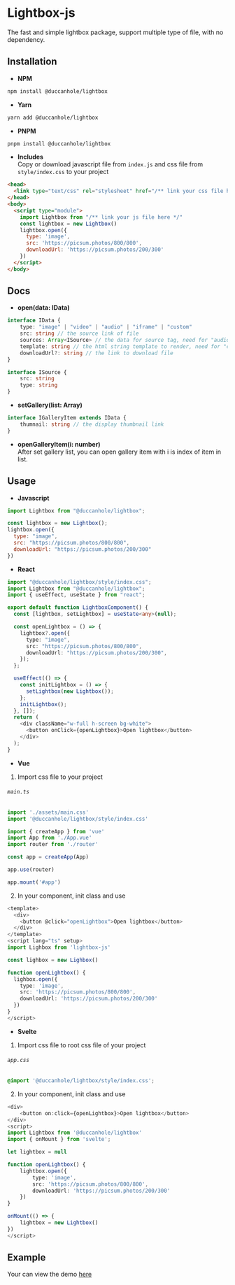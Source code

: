 # Lightbox-js
The fast and simple lightbox package, support multiple type of file, with no dependency.
## Installation
- **NPM**
```bash
npm install @duccanhole/lightbox
```
- **Yarn**
```bash
yarn add @duccanhole/lightbox
```
- **PNPM**
```bash
pnpm install @duccanhole/lightbox
```
- **Includes**
<br/>Copy or download javascript file from `index.js` and css file from `style/index.css` to your project
```html
<head>
  <link type="text/css" rel="stylesheet" href="/** link your css file here */" />
</head>
<body>
  <script type="module">
    import Lightbox from "/** link your js file here */"
    const lightbox = new Lightbox()
    lightbox.open({
      type: 'image',
      src: 'https://picsum.photos/800/800',
      downloadUrl: 'https://picsum.photos/200/300'
    })
  </script>
</body>
```
## Docs
- **open(data: IData)**
```ts
interface IData {
    type: "image" | "video" | "audio" | "iframe" | "custom"
    src: string // the source link of file
    sources: Array<ISource> // the data for source tag, need for "audio" & "video" type
    template: string // the html string template to render, need for "custom" type
    downloadUrl?: string // the link to download file 
}
```
```ts
interface ISource {
    src: string
    type: string
}
```
- **setGallery(list: Array<IGalleryItem>)**
```ts
interface IGalleryItem extends IData {
    thumnail: string // the display thumbnail link
}
```
- **openGalleryItem(i: number)**
<br/>After set gallery list, you can open gallery item with i is index of item in list.
## Usage
- **Javascript**
```javascript
import Lightbox from "@duccanhole/lightbox";

const lightbox = new Lightbox();
lightbox.open({
  type: "image",
  src: "https://picsum.photos/800/800",
  downloadUrl: "https://picsum.photos/200/300"
})
```
- **React**
```ts
import "@duccanhole/lightbox/style/index.css";
import Lightbox from "@duccanhole/lightbox";
import { useEffect, useState } from "react";

export default function LightboxComponent() {
  const [lightbox, setLightbox] = useState<any>(null);

  const openLightbox = () => {
    lightbox?.open({
      type: "image",
      src: "https://picsum.photos/800/800",
      downloadUrl: "https://picsum.photos/200/300",
    });
  };

  useEffect(() => {
    const initLightbox = () => {
      setLightbox(new Lightbox());
    };
    initLightbox();
  }, []);
  return (
    <div className="w-full h-screen bg-white">
      <button onClick={openLightbox}>Open lightbox</button>
    </div>
  );
}
```
- **Vue**
1. Import css file to your project
###### `main.ts`
```ts
import './assets/main.css'
import '@duccanhole/lightbox/style/index.css'

import { createApp } from 'vue'
import App from './App.vue'
import router from './router'

const app = createApp(App)

app.use(router)

app.mount('#app')
```
2. In your component, init class and use
```ts
<template>
  <div>
    <button @click="openLightbox">Open lightbox</button>
  </div>
</template>
<script lang="ts" setup>
import Lighbox from 'lightbox-js'

const lighbox = new Lighbox()

function openLightbox() {
  lighbox.open({
    type: 'image',
    src: 'https://picsum.photos/800/800',
    downloadUrl: 'https://picsum.photos/200/300'
  })
}
</script>
```
- **Svelte**
1. Import css file to root css file of your project
###### `app.css`
```css
@import '@duccanhole/lightbox/style/index.css';
```
2. In your component, init class and use
```ts
<div>
    <button on:click={openLightbox}>Open lightbox</button>
</div>
<script>
import Lightbox from '@duccanhole/lightbox'
import { onMount } from 'svelte';

let lightbox = null

function openLightbox() {
    lightbox.open({
        type: 'image',
        src: 'https://picsum.photos/800/800',
        downloadUrl: 'https://picsum.photos/200/300'
    })
}

onMount(() => {
    lightbox = new Lightbox()
})
</script>
```
## Example
Your can view the demo [here](https://duccanhole.github.io/lightbox-js/)
